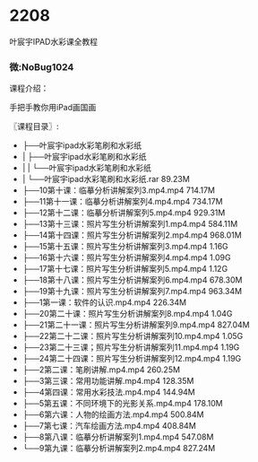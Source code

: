 # 2208
叶宸宇IPAD水彩课全教程
### 微:NoBug1024 


课程介绍：

手把手教你用iPad画国画

〖课程目录〗:

- ├──叶宸宇ipad水彩笔刷和水彩纸  
- |   ├──叶宸宇ipad水彩笔刷和水彩纸  
- |   |   └──叶宸宇ipad水彩笔刷和水彩纸  
- |   └──叶宸宇ipad水彩笔刷和水彩纸.rar  89.23M
- ├──10第十课：临摹分析讲解案列3.mp4.mp4  714.17M
- ├──11第十一课：临摹分析讲解案列4.mp4.mp4  734.17M
- ├──12第十二课：临摹分析讲解案列5.mp4.mp4  929.31M
- ├──13第十三课：照片写生分析讲解案列1.mp4.mp4  584.11M
- ├──14第十四课：照片写生分析讲解案列2.mp4.mp4  968.01M
- ├──15第十五课：照片写生分析讲解案列3.mp4.mp4  1.16G
- ├──16第十六课：照片写生分析讲解案列4.mp4.mp4  1.09G
- ├──17第十七课：照片写生分析讲解案列5.mp4.mp4  1.12G
- ├──18第十八课：照片写生分析讲解案列6.mp4.mp4  678.30M
- ├──19第十九课：照片写生分析讲解案列7.mp4.mp4  963.34M
- ├──1第一课：软件的认识.mp4.mp4  226.34M
- ├──20第二十课：照片写生分析讲解案列8.mp4.mp4  1.04G
- ├──21第二十一课：照片写生分析讲解案列9.mp4.mp4  827.04M
- ├──22第二十二课：照片写生分析讲解案列10.mp4.mp4  1.05G
- ├──23第二十三课；照片写生分析讲解案列11.mp4.mp4  1.19G
- ├──24第二十四课：照片写生分析讲解案列12.mp4.mp4  1.19G
- ├──2第二课：笔刷讲解.mp4.mp4  260.25M
- ├──3第三课：常用功能讲解.mp4.mp4  128.35M
- ├──4第四课：常用水彩技法.mp4.mp4  144.94M
- ├──5第五课：不同环境下的光影关系.mp4.mp4  178.10M
- ├──6第六课：人物的绘画方法.mp4.mp4  500.84M
- ├──7第七课：汽车绘画方法.mp4.mp4  408.84M
- ├──8第八课：临摹分析讲解案列1.mp4.mp4  547.08M
- └──9第九课：临摹分析讲解案列2.mp4.mp4  827.24M
